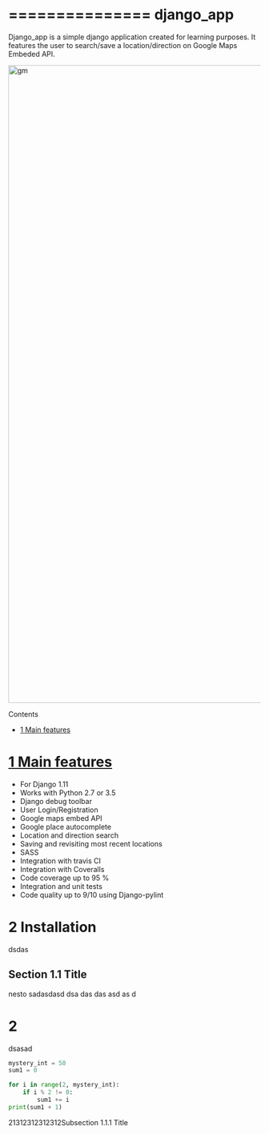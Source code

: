 ===============
django_app
===============
Django_app is a simple django application created for learning purposes. It features the user to search/save a location/direction on Google Maps Embeded API.

<img width="1274" alt="gm" src="https://user-images.githubusercontent.com/26566198/34909233-76444f3a-f89d-11e7-8181-0b880e31bbe3.png">

Contents

* <a name="features-content">[1  Main features](#features)</a>


<a name="team-members">[1  Main features](#features-content)</a>
===============

* For Django 1.11
* Works with Python 2.7 or 3.5
* Django debug toolbar
* User Login/Registration
* Google maps embed API
* Google place autocomplete
* Location and direction search
* Saving and revisiting most recent locations
* SASS 
* Integration with travis CI
* Integration with Coveralls
* Code coverage up to 95 %
* Integration and unit tests
* Code quality up to 9/10 using Django-pylint



2 Installation
===============


dsdas

Section 1.1 Title
-----------------

nesto
sadasdasd 
dsa das
das 
asd
as
d



2
===============




dsasad 

```python
mystery_int = 50
sum1 = 0

for i in range(2, mystery_int):
    if i % 2 != 0:
        sum1 += i
print(sum1 + 1)

```



21312312312312Subsection 1.1.1 Title
~~~~~~~~~~~~~~~~~~~~~~~~~~~~~~~~~~~~~~~~




